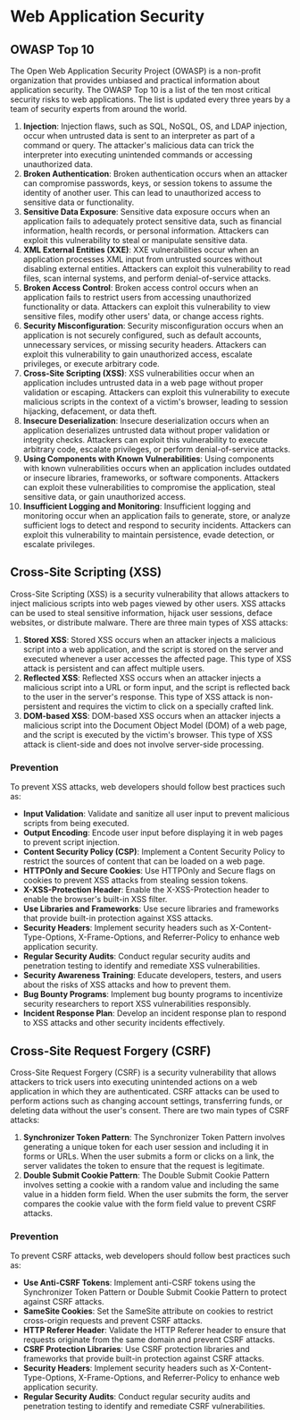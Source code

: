 # Web Application Security

## OWASP Top 10

The Open Web Application Security Project (OWASP) is a non-profit organization that provides unbiased and practical information about application security. The OWASP Top 10 is a list of the ten most critical security risks to web applications. The list is updated every three years by a team of security experts from around the world.

1. **Injection**: Injection flaws, such as SQL, NoSQL, OS, and LDAP injection, occur when untrusted data is sent to an interpreter as part of a command or query. The attacker's malicious data can trick the interpreter into executing unintended commands or accessing unauthorized data.
2. **Broken Authentication**: Broken authentication occurs when an attacker can compromise passwords, keys, or session tokens to assume the identity of another user. This can lead to unauthorized access to sensitive data or functionality.
3. **Sensitive Data Exposure**: Sensitive data exposure occurs when an application fails to adequately protect sensitive data, such as financial information, health records, or personal information. Attackers can exploit this vulnerability to steal or manipulate sensitive data.
4. **XML External Entities (XXE)**: XXE vulnerabilities occur when an application processes XML input from untrusted sources without disabling external entities. Attackers can exploit this vulnerability to read files, scan internal systems, and perform denial-of-service attacks.
5. **Broken Access Control**: Broken access control occurs when an application fails to restrict users from accessing unauthorized functionality or data. Attackers can exploit this vulnerability to view sensitive files, modify other users' data, or change access rights.
6. **Security Misconfiguration**: Security misconfiguration occurs when an application is not securely configured, such as default accounts, unnecessary services, or missing security headers. Attackers can exploit this vulnerability to gain unauthorized access, escalate privileges, or execute arbitrary code.
7. **Cross-Site Scripting (XSS)**: XSS vulnerabilities occur when an application includes untrusted data in a web page without proper validation or escaping. Attackers can exploit this vulnerability to execute malicious scripts in the context of a victim's browser, leading to session hijacking, defacement, or data theft.
8. **Insecure Deserialization**: Insecure deserialization occurs when an application deserializes untrusted data without proper validation or integrity checks. Attackers can exploit this vulnerability to execute arbitrary code, escalate privileges, or perform denial-of-service attacks.
9. **Using Components with Known Vulnerabilities**: Using components with known vulnerabilities occurs when an application includes outdated or insecure libraries, frameworks, or software components. Attackers can exploit these vulnerabilities to compromise the application, steal sensitive data, or gain unauthorized access.
10. **Insufficient Logging and Monitoring**: Insufficient logging and monitoring occur when an application fails to generate, store, or analyze sufficient logs to detect and respond to security incidents. Attackers can exploit this vulnerability to maintain persistence, evade detection, or escalate privileges.

## Cross-Site Scripting (XSS)

Cross-Site Scripting (XSS) is a security vulnerability that allows attackers to inject malicious scripts into web pages viewed by other users. XSS attacks can be used to steal sensitive information, hijack user sessions, deface websites, or distribute malware. There are three main types of XSS attacks:

1. **Stored XSS**: Stored XSS occurs when an attacker injects a malicious script into a web application, and the script is stored on the server and executed whenever a user accesses the affected page. This type of XSS attack is persistent and can affect multiple users.
2. **Reflected XSS**: Reflected XSS occurs when an attacker injects a malicious script into a URL or form input, and the script is reflected back to the user in the server's response. This type of XSS attack is non-persistent and requires the victim to click on a specially crafted link.
3. **DOM-based XSS**: DOM-based XSS occurs when an attacker injects a malicious script into the Document Object Model (DOM) of a web page, and the script is executed by the victim's browser. This type of XSS attack is client-side and does not involve server-side processing.

### Prevention

To prevent XSS attacks, web developers should follow best practices such as:

- **Input Validation**: Validate and sanitize all user input to prevent malicious scripts from being executed.
- **Output Encoding**: Encode user input before displaying it in web pages to prevent script injection.
- **Content Security Policy (CSP)**: Implement a Content Security Policy to restrict the sources of content that can be loaded on a web page.
- **HTTPOnly and Secure Cookies**: Use HTTPOnly and Secure flags on cookies to prevent XSS attacks from stealing session tokens.
- **X-XSS-Protection Header**: Enable the X-XSS-Protection header to enable the browser's built-in XSS filter.
- **Use Libraries and Frameworks**: Use secure libraries and frameworks that provide built-in protection against XSS attacks.
- **Security Headers**: Implement security headers such as X-Content-Type-Options, X-Frame-Options, and Referrer-Policy to enhance web application security.
- **Regular Security Audits**: Conduct regular security audits and penetration testing to identify and remediate XSS vulnerabilities.
- **Security Awareness Training**: Educate developers, testers, and users about the risks of XSS attacks and how to prevent them.
- **Bug Bounty Programs**: Implement bug bounty programs to incentivize security researchers to report XSS vulnerabilities responsibly.
- **Incident Response Plan**: Develop an incident response plan to respond to XSS attacks and other security incidents effectively.

## Cross-Site Request Forgery (CSRF)

Cross-Site Request Forgery (CSRF) is a security vulnerability that allows attackers to trick users into executing unintended actions on a web application in which they are authenticated. CSRF attacks can be used to perform actions such as changing account settings, transferring funds, or deleting data without the user's consent. There are two main types of CSRF attacks:

1. **Synchronizer Token Pattern**: The Synchronizer Token Pattern involves generating a unique token for each user session and including it in forms or URLs. When the user submits a form or clicks on a link, the server validates the token to ensure that the request is legitimate.
2. **Double Submit Cookie Pattern**: The Double Submit Cookie Pattern involves setting a cookie with a random value and including the same value in a hidden form field. When the user submits the form, the server compares the cookie value with the form field value to prevent CSRF attacks.

### Prevention

To prevent CSRF attacks, web developers should follow best practices such as:

- **Use Anti-CSRF Tokens**: Implement anti-CSRF tokens using the Synchronizer Token Pattern or Double Submit Cookie Pattern to protect against CSRF attacks.
- **SameSite Cookies**: Set the SameSite attribute on cookies to restrict cross-origin requests and prevent CSRF attacks.
- **HTTP Referer Header**: Validate the HTTP Referer header to ensure that requests originate from the same domain and prevent CSRF attacks.
- **CSRF Protection Libraries**: Use CSRF protection libraries and frameworks that provide built-in protection against CSRF attacks.
- **Security Headers**: Implement security headers such as X-Content-Type-Options, X-Frame-Options, and Referrer-Policy to enhance web application security.
- **Regular Security Audits**: Conduct regular security audits and penetration testing to identify and remediate CSRF vulnerabilities.
